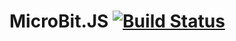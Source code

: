 # MicroBit.JS [![Build Status](https://travis-ci.org/TheBrokenRail/MicroBit.JS.svg?branch=master)](https://travis-ci.org/TheBrokenRail/MicroBit.JS)
